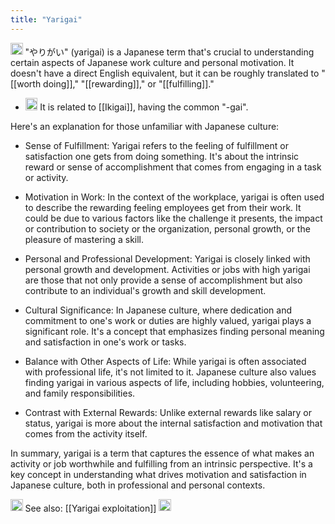 ```yaml
---
title: "Yarigai"
---
```


<img src='https://scrapbox.io/api/pages/nishio-en/gpt/icon' alt='gpt.icon' height="19.5"/> "やりがい" (yarigai) is a Japanese term that's crucial to understanding certain aspects of Japanese work culture and personal motivation. It doesn't have a direct English equivalent, but it can be roughly translated to "[[worth doing]]," "[[rewarding]]," or "[[fulfilling]]."
- <img src='https://scrapbox.io/api/pages/nishio-en/nishio/icon' alt='nishio.icon' height="19.5"/> It is related to [[Ikigai]], having the common "-gai".

Here's an explanation for those unfamiliar with Japanese culture:

- Sense of Fulfillment: Yarigai refers to the feeling of fulfillment or satisfaction one gets from doing something. It's about the intrinsic reward or sense of accomplishment that comes from engaging in a task or activity.

- Motivation in Work: In the context of the workplace, yarigai is often used to describe the rewarding feeling employees get from their work. It could be due to various factors like the challenge it presents, the impact or contribution to society or the organization, personal growth, or the pleasure of mastering a skill.

- Personal and Professional Development: Yarigai is closely linked with personal growth and development. Activities or jobs with high yarigai are those that not only provide a sense of accomplishment but also contribute to an individual's growth and skill development.

- Cultural Significance: In Japanese culture, where dedication and commitment to one's work or duties are highly valued, yarigai plays a significant role. It's a concept that emphasizes finding personal meaning and satisfaction in one's work or tasks.

- Balance with Other Aspects of Life: While yarigai is often associated with professional life, it's not limited to it. Japanese culture also values finding yarigai in various aspects of life, including hobbies, volunteering, and family responsibilities.

- Contrast with External Rewards: Unlike external rewards like salary or status, yarigai is more about the internal satisfaction and motivation that comes from the activity itself.

In summary, yarigai is a term that captures the essence of what makes an activity or job worthwhile and fulfilling from an intrinsic perspective. It's a key concept in understanding what drives motivation and satisfaction in Japanese culture, both in professional and personal contexts.

<img src='https://scrapbox.io/api/pages/nishio-en/nishio/icon' alt='nishio.icon' height="19.5"/> See also: [[Yarigai exploitation]]
<img src='https://scrapbox.io/api/pages/nishio-en/en/icon' alt='en.icon' height="19.5"/>
